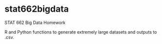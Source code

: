 stat662bigdata
==============

STAT 662 Big Data Homework

R and Python functions to generate extremely large datasets and outputs to .csv. 
